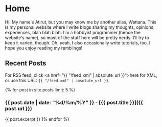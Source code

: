 # Home
Hi! My name's Atirut, but you may know me by another alias, Wattana. This is my personal website where I write blogs sharing my thoughts, opinions, experiences, blah blah blah. I'm a hobbyist programmer (hence the website's name), so most of the stuff here will be pretty nerdy. I'll try to keep it varied, though. Oh, yeah, I also occasionally write tutorials, too. I hope you enjoy reading my ramblings!

## Recent Posts
For RSS feed, click <a href="{{ "/feed.xml" | absolute_url }}">here</a> for XML, or use this URL: `{{ "/feed.xml" | absolute_url }}`.

{% for post in site.posts limit: 5 %}
### {{ post.date | date: "%d/%m/%Y" }} - [{{ post.title }}]({{ post.url }})
{{ post.excerpt }}
{% endfor %}
